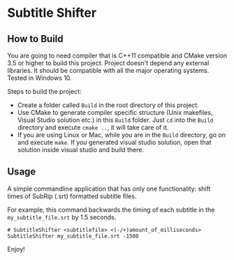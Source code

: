 # Subtitle Shifter

## How to Build

You are going to need compiler that is C++11 compatible and CMake version 3.5 or higher to build this project. Project doesn't depend any external libraries. It should be compatible with all the major operating systems. Tested in Windows 10.

Steps to build the project:
- Create a folder called `Build` in the root directory of this project.
- Use CMake to generate compiler specific structure (Unix makefiles, Visual Studio solution etc.) in this `Build` folder. Just `cd` into the `Build` directory and execute `cmake ..`, it will take care of it.
- If you are using Linux or Mac, while you are in the `Build` directory, go on and execute `make`. If you generated visual studio solution, open that solution inside visual studio and build there.

## Usage

A simple commandline application that has only one functionality: shift times of SubRip (.srt) formatted subtitle files.

For example, this command backwards the timing of each subtitle in the `my_subtitle_file.srt` by 1.5 seconds.

```
# SubtitleShifter <subtitlefile> <(-/+)amount_of_milliseconds>
SubtitleShifter my_subtitle_file.srt -1500
```

Enjoy!